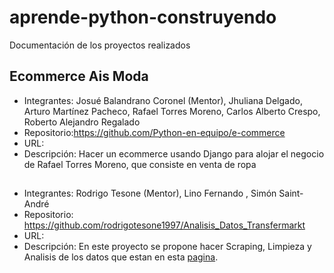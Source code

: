 # aprende-python-construyendo
Documentación de los proyectos realizados


## Ecommerce Ais Moda
* Integrantes: Josué Balandrano Coronel (Mentor), Jhuliana Delgado, Arturo Martínez Pacheco, Rafael Torres Moreno, Carlos Alberto Crespo, Roberto Alejandro Regalado
* Repositorio:https://github.com/Python-en-equipo/e-commerce
* URL:
* Descripción: Hacer un ecommerce usando Django para alojar el negocio de Rafael Torres Moreno, que consiste en venta de ropa

## 
* Integrantes: Rodrigo Tesone (Mentor), Lino Fernando , Simón Saint-André
* Repositorio: https://github.com/rodrigotesone1997/Analisis_Datos_Transfermarkt
* URL:
* Descripción: En este proyecto se propone hacer Scraping, Limpieza y Analisis de los datos que estan en esta [pagina](https://www.transfermarkt.com/).
